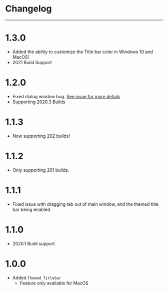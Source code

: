 # Changelog

---

# 1.3.0

- Added the ability to customize the Title bar color in Windows 10 and MacOS!
- 2021 Build Support

# 1.2.0

- Fixed dialog window bug. [See issue for more details](https://github.com/Unthrottled/themed-components/issues/8)
- Supporting 2020.3 Builds

# 1.1.3

- Now supporting 202 builds!

# 1.1.2

- Only supporting 201 builds.

# 1.1.1

- Fixed issue with dragging tab out of main window, and the themed title bar being enabled.

# 1.1.0

- 2020.1 Build support

# 1.0.0

- Added `Themed Titlebar`   
    - Feature only available for MacOS 
